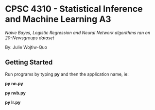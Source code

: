 # CPSC 4310 - Statistical Inference and Machine Learning  A3
*Naive Bayes, Logistic Regression and Neural Network algorithms ran on 20-Newsgroups dataset*

By: Julie Wojtiw-Quo

## Getting Started

Run programs by typing **py** and then the application name, ie:

**py nn.py**

**py nvb.py**

**py lr.py**
